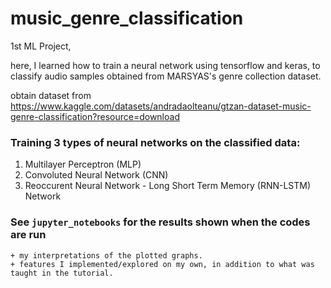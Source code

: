 # music_genre_classification
1st ML Project,

here, I learned how to train a neural network using tensorflow and keras, to classify audio samples obtained from MARSYAS's genre collection dataset.

obtain dataset from https://www.kaggle.com/datasets/andradaolteanu/gtzan-dataset-music-genre-classification?resource=download

### Training 3 types of neural networks on the classified data:
1. Multilayer Perceptron (MLP)
2. Convoluted Neural Network (CNN)
3. Reoccurent Neural Network - Long Short Term Memory (RNN-LSTM) Network

### See `jupyter_notebooks` for the results shown when the codes are run
    + my interpretations of the plotted graphs.
    + features I implemented/explored on my own, in addition to what was taught in the tutorial.
